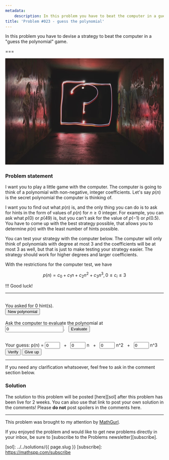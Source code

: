```yaml
---
metadata:
    description: In this problem you have to beat the computer in a guessing game.
title: 'Problem #023 - guess the polynomial'
---
```


In this problem you have to devise a strategy to beat the computer in a "guess the polynomial" game.

===

<script>
    var max_degree = 3;
    var max_coef = 3;
    var poly_times = 0;
    var evaluated_at = [];

    // Generate a random integer between a and b, inclusive.
    randint = function(a, b) {
        return Math.floor(Math.random()*(1+b-a)) + a;
    }

    reset_poly = function() {
        poly_times = 0;
        evaluated_at = [];
        document.getElementById("polyHint").innerHTML = "";
        document.getElementById("polyTimes").innerHTML = 0;
        document.getElementById("polyResult").innerHTML = "";
        reset_test_coefs();
        set_disables(guessing = true);
    }

    /* set the disabled status of inputs and buttons, depending on whether
     * the user is currently guessing the poly or not. */
    set_disables = function(guessing) {
        document.getElementById("newPolyBtn").disabled = guessing;
        document.getElementById("verifyPolyBtn").disabled = !guessing;
        document.getElementById("giveUpPolyBtn").disabled = !guessing;
        set_disabled_test_coefs(disabled = !guessing);
    }

    reset_test_coefs = function() {
        for (var i = 0; i <= max_degree; ++i) {
            document.getElementById(`c${i}`).value = 0;
        }
    }

    set_disabled_test_coefs = function(disabled) {
        for (var i = 0; i <= max_degree; ++i) {
            document.getElementById(`c${i}`).disabled = disabled;
        }
    }

    var poly = new Array(max_degree + 1);
    generate_poly = function() {
        for (var i = 0; i <= max_degree; ++i) {
            poly[i] = randint(0, max_coef);
        }
        reset_poly();
    }

    evaluate_poly = function() {
        var a = parseInt(document.getElementById("polyAt").value);
        var value = 0;
        for (var i = 0; i <= max_degree; ++i) {
            value += poly[i]*a**i;
        }
        document.getElementById("polyHint").innerHTML = `p(${a}) = ${value}`;
        if (-1 === evaluated_at.indexOf(a)) {
            evaluated_at.push(a);
            ++poly_times;
            document.getElementById("polyTimes").innerHTML = poly_times;
        }
    }

    verify_poly = function() {
        var right = true;
        for (var i = 0; i <= max_degree; ++i) {
            right &= document.getElementById(`c${i}`).value === `${poly[i]}`;
        }
        if (right) {
            document.getElementById("polyResult").innerHTML = "Correct!";
            set_disables(guessing = false);
        } else {
            document.getElementById("polyResult").innerHTML = "Wrong!";
        }
    }

    give_up_poly = function() {
        set_disables(guessing = false);
        polyResult = `The polynomial was p(n) = ${poly[0]}`
        for (var i = 1; i<= max_degree; ++i) {
            polyResult += ` + ${poly[i]}n^${i}`;
        }
        document.getElementById("polyResult").innerHTML = polyResult;
    }

    window.onload = generate_poly;
</script>

![A question mark in a neon light](question_mark.jpg "Photo by Emily Morter on Unsplash")

### Problem statement

I want you to play a little game with the computer.
The computer is going to think of a polynomial with non-negative, integer coefficients.
Let's say $p(n)$ is the secret polynomial the computer is thinking of.

I want you to find out what $p(n)$ is, and the only thing you can do is to ask for hints in the form of values of $p(n)$ for $n \geq 0$ integer.
For example, you can ask what $p(0)$ or $p(49)$ is, but you can't ask for the value of $p(-1)$ or $p(0.5)$.
You have to come up with the best strategy possible, that allows you to determine $p(n)$ with the least number of hints possible.

You can test your strategy with the computer below.
The computer will only think of polynomials with degree at most $3$
and the coefficients will be at most $3$ as well, but that is just to make testing your strategy easier.
The strategy should work for higher degrees and larger coefficients.

With the restrictions for the computer test, we have

$$
p(n) = c_0 + c_1n + c_2n^2 + c_3n^3, 0 \leq c_i \leq 3
$$

!!! Good luck!

---

<div>
    <br />
    You asked for <span id="polyTimes">0</span> hint(s).
    <br />
    <button id="newPolyBtn" onclick="generate_poly()">New polynomial</button>
    <br />
    <br />
    <label>Ask the computer to evaluate the polynomial at</label> &nbsp; <input id="polyAt" type="number" step="1" min="0" size="6" value="0">. &nbsp; <button onclick="evaluate_poly()">Evaluate</button>
    <p id="polyHint"></p>
    <br>
    Your guess: p(n) = 
    <input id="c0" type="number" step="1" min="0" max="3" size="1" value="0">
    &nbsp; + &nbsp;
    <input id="c1" type="number" step="1" min="0" max="3" size="1" value="0">
    n &nbsp; + &nbsp;
    <input id="c2" type="number" step="1" min="0" max="3" size="1" value="0">
    n^2 &nbsp; + &nbsp;
    <input id="c3" type="number" step="1" min="0" max="3" size="1" value="0">
    n^3
    <br />
    <button id="verifyPolyBtn" onclick="verify_poly()">Verify</button> <button id="giveUpPolyBtn" onclick="give_up_poly()">Give up</button>
    <p id="polyResult"></p>
</div>

---

If you need any clarification whatsoever, feel free to ask in the comment section below.

### Solution

The solution to this problem will be posted [here][sol] after this problem has been live for 2 weeks. You can also use that link to post your own solution in the comments! Please **do not** post spoilers in the comments here.
<!--You can read the solution [here][sol] to compare with your own solution. You can also use that link to post your own solution in the comments! Please **do not** post spoilers in the comments here.-->

---

This problem was brought to my attention by [MathGurl].

If you enjoyed the problem and would like to get new problems directly in your inbox, be sure to [subscribe to the Problems newsletter][subscribe].

[MathGurl]: https://www.youtube.com/channel/UC5RV_s1Jh-jQI4HfexEIb2Q
[sol]: ../../solutions/{{ page.slug }}
[subscribe]: https://mathspp.com/subscribe
